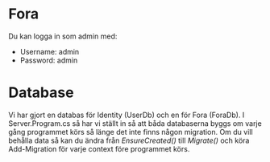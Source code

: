 # Fora

Du kan logga in som admin med:
- Username: admin
- Password: admin

# Database

Vi har gjort en databas för Identity (UserDb) och en för Fora (ForaDb). I Server.Program.cs så har vi ställt in så att båda databaserna byggs om varje gång programmet körs så länge det inte finns någon migration. Om du vill behålla data så kan du ändra från *EnsureCreated()* till *Migrate()* och köra Add-Migration för varje context före programmet körs.
